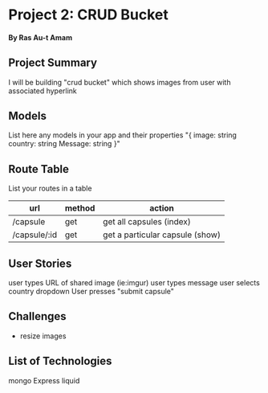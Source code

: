 
# Project 2: CRUD Bucket
#### By Ras Au-t Amam

## Project Summary

I will be building "crud bucket" which shows images from user with associated hyperlink

## Models

List here any models in your app and their properties
"{
    image: string
    country: string
    Message: string
}"

## Route Table

List your routes in a table

| url | method | action |
|-----|--------|--------|
| /capsule | get | get all capsules (index)|
| /capsule/:id | get | get a particular capsule (show)|

## User Stories
user types URL of shared image (ie:imgur)
user types message
user selects country dropdown
User presses "submit capsule"

## Challenges

- resize images

## List of Technologies
mongo
Express
liquid
